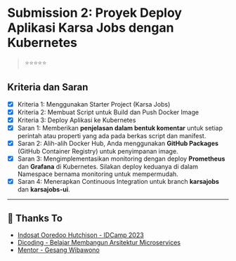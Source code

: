 # Submission 2: Proyek Deploy Aplikasi Karsa Jobs dengan Kubernetes

> ⭐⭐⭐⭐⭐

## Kriteria dan Saran

- [x] Kriteria 1: Menggunakan Starter Project (Karsa Jobs)
- [x] Kriteria 2: Membuat Script untuk Build dan Push Docker Image
- [x] Kriteria 3: Deploy Aplikasi ke Kubernetes
- [x] Saran 1: Memberikan **penjelasan dalam bentuk komentar** untuk setiap perintah atau properti yang ada pada berkas script dan manifest.
- [x] Saran 2: Alih-alih Docker Hub, Anda menggunakan **GitHub Packages** (GitHub Container Registry) untuk penyimpanan image.
- [x] Saran 3: Mengimplementasikan monitoring dengan deploy **Prometheus** dan **Grafana** di Kubernetes. Silakan deploy keduanya di dalam Namespace bernama monitoring untuk mempermudah.
- [x] Saran 4: Menerapkan Continuous Integration untuk branch **karsajobs** dan **karsajobs-ui**.

---

## 🙏 Thanks To

- [Indosat Ooredoo Hutchison - IDCamp 2023](https://idcamp.ioh.co.id/)
- [Dicoding - Belajar Membangun Arsitektur Microservices](https://www.dicoding.com/academies/433)
- [Mentor - Gesang Wibawono](#)
